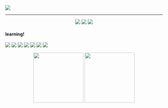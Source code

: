 <img src="https://github.com/gabfernandes8/gabfernandes8/assets/124157058/643d6a3f-cda5-4f11-91a7-5ba51316ba91">

---

<div  align="center">
<a href="https://www.instagram.com/hbrielaf/" target="_blank"><img src="https://img.shields.io/badge/Instagram-CA7984?style=flat-squarer&logo=Instagram&logoColor=white"></a>
<a href="https://www.linkedin.com/in/gabriela-fernandes-715577266/" target="_blank"><img src="https://img.shields.io/badge/-LinkedIn-CA7984?style=flat-square&logo=LinkedIn&logoColor=white"></a>
<a href="mailto:gabriela.cavalcanti886@gmail.com" target="_blank"><img src="https://img.shields.io/badge/-Gmail-CA7984?style=flat-square&logo=Gmail&logoColor=white"></a>
</div>

#### learning!
<a href="[![JavaScript]"><img src="https://img.shields.io/badge/JavaScript-CA7984?style=for-the-badge&logo=javascript&logoColor=FFFFFF"></a>
<a href="[![HTML]"><img src="https://img.shields.io/badge/HTML5-CA7984?style=for-the-badge&logo=html5&logoColor=white"></a>
<a href="[![CSS]"><img src="https://img.shields.io/badge/CSS3-CA7984?style=for-the-badge&logo=css3&logoColor=white"></a>
<a href="[![JAVA]"><img src="https://img.shields.io/badge/Java-CA7984?style=for-the-badge&logo=java&logoColor=white"></a>
<a href="[![MYSQL]"><img src="https://img.shields.io/badge/MySQL-CA7984?style=for-the-badge&logo=mysql&logoColor=white"></a>
<a href="[![JSON]"><img src="https://img.shields.io/badge/json-CA7984?style=for-the-badge&logo=json&logoColor=white"></a>
<a href="[![KOTLIN]"><img src="https://img.shields.io/badge/Kotlin-CA7984?style=for-the-badge&logo=kotlin&logoColor=white"></a>

<div style="display: inline_block" align="center">
  <img height="160em" src="https://github-readme-stats.vercel.app/api?username=gabfernandes8&show_icons=true&theme=dracula&include_all_commits=true&count_private=true"/>
  <img height="160em" src="https://github-readme-stats.vercel.app/api/top-langs/?username=gabfernandes8&layout=compact&langs_count=7&theme=dracula"/>
</div>
